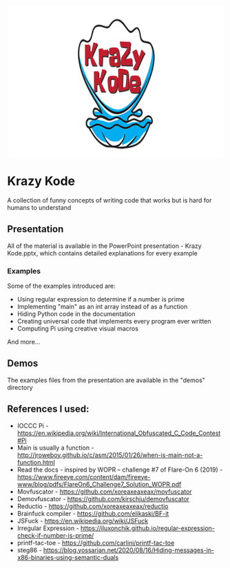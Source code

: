 <p align="center"><img width="739" height="352" align="center" alt="Krazy Kode logo" src="images/General/logo.png?sanitize=true"></p>

# **Krazy Kode**
A collection of funny concepts of writing code that works but is hard for humans to understand

## Presentation
All of the material is available in the PowerPoint presentation - Krazy Kode.pptx,
which contains detailed explanations for every example

### Examples
Some of the examples introduced are:
* Using regular expression to determine if a number is prime
* Implementing "main" as an int array instead of as a function
* Hiding Python code in the documentation
* Creating universal code that implements every program ever written
* Computing Pi using creative visual macros

And more...

## Demos
The examples files from the presentation are available in the "demos" directory


## References I used:
* IOCCC Pi - https://en.wikipedia.org/wiki/International_Obfuscated_C_Code_Contest#Pi
* Main is usually a function - http://jroweboy.github.io/c/asm/2015/01/26/when-is-main-not-a-function.html
* Read the docs - inspired by WOPR – challenge #7 of Flare-On 6 (2019) - https://www.fireeye.com/content/dam/fireeye-www/blog/pdfs/FlareOn6_Challenge7_Solution_WOPR.pdf
* Movfuscator - https://github.com/xoreaxeaxeax/movfuscator
* Demovfuscator - https://github.com/kirschju/demovfuscator
* Reductio - https://github.com/xoreaxeaxeax/reductio
* Brainfuck compiler - https://github.com/elikaski/BF-it
* JSFuck - https://en.wikipedia.org/wiki/JSFuck
* Irregular Expression - https://iluxonchik.github.io/regular-expression-check-if-number-is-prime/
* printf-tac-toe - https://github.com/carlini/printf-tac-toe
* steg86 - https://blog.yossarian.net/2020/08/16/Hiding-messages-in-x86-binaries-using-semantic-duals


